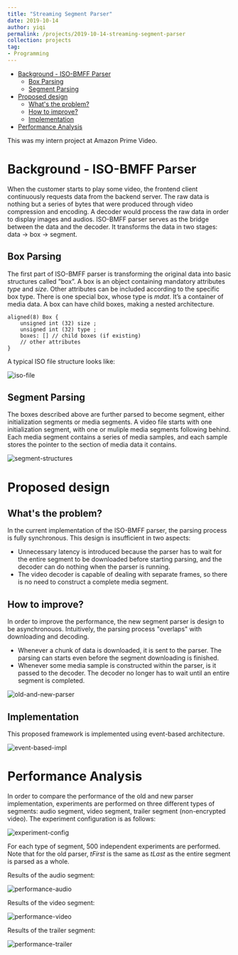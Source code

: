 ```yaml
---
title: "Streaming Segment Parser"
date: 2019-10-14
author: yiqi
permalink: /projects/2019-10-14-streaming-segment-parser
collection: projects
tag:
- Programming
---
```


- [Background - ISO-BMFF Parser](#background---iso-bmff-parser)
  - [Box Parsing](#box-parsing)
  - [Segment Parsing](#segment-parsing)
- [Proposed design](#proposed-design)
  - [What's the problem?](#whats-the-problem)
  - [How to improve?](#how-to-improve)
  - [Implementation](#implementation)
- [Performance Analysis](#performance-analysis)

This was my intern project at Amazon Prime Video.

# Background - ISO-BMFF Parser

When the customer starts to play some video, the frontend client continuously requests data from the backend server. The raw data is nothing but a series of bytes that were produced through video compression and encoding. A decoder would process the raw data in order to display images and audios. ISO-BMFF parser serves as the bridge between the data and the decoder. It transforms the data in two stages: data -> box -> segment.

## Box Parsing

The first part of ISO-BMFF parser is transforming the original data into basic structures called ”box”. A box is an object containing mandatory attributes *type* and *size*. Other attributes can be included according to the specific box type. There is one special box, whose type is *mdat*. It’s a container of media data. A box can have child boxes, making a nested architecture.

```
aligned(8) Box {
    unsigned int (32) size ;
    unsigned int (32) type ;
    boxes: [] // child boxes (if existing)
    // other attributes
}
```

A typical ISO file structure looks like:  

<img src="/images/Streaming-Segment-Parser/ISO-file.jpg"  alt="iso-file"/><br>  

## Segment Parsing

The boxes described above are further parsed to become segment, either initialization segments or media segments. A video file starts with one initialization segment, with one or muliple media segments following behind. Each media segment contains a series of media samples, and each sample stores the pointer to the section of media data it contains.

<img src="/images/Streaming-Segment-Parser/segment-structures.jpg"  alt="segment-structures"/><br>  

# Proposed design

## What's the problem?

In the current implementation of the ISO-BMFF parser, the parsing process is fully synchronous. This design is insufficient in two aspects:

* Unnecessary latency is introduced because the parser has to wait for the entire segment to be downloaded before starting parsing, and the decoder can do nothing when the parser is running.
* The video decoder is capable of dealing with separate frames, so there is no need to construct a complete media segment.

## How to improve?

In order to improve the performance, the new segment parser is design to be asynchronouos. Intuitively, the parsing process "overlaps" with downloading and decoding.  

* Whenever a chunk of data is downloaded, it is sent to the parser. The parsing can starts even before the segment downloading is finished.
* Whenever some media sample is constructed within the parser, is it passed to the decoder. The decoder no longer has to wait until an entire segment is completed.

<img src="/images/Streaming-Segment-Parser/old-and-new-parser.png"  alt="old-and-new-parser"/><br>  

## Implementation

This proposed framework is implemented using event-based architecture.

<img src="/images/Streaming-Segment-Parser/event-based-impl.png"  alt="event-based-impl"/><br>  

# Performance Analysis

In order to compare the performance of the old and new parser implementation, experiments are performed on three different types of segments: audio segment, video segment, trailer segment (non-encrypted video). The experiment configuration is as follows:  

<img src="/images/Streaming-Segment-Parser/experiment-config.jpg"  alt="experiment-config"/><br>  

For each type of segment, 500 independent experiments are performed. Note that for the old parser, *tFirst* is the same as *tLast* as the entire segment is parsed as a whole.

Results of the audio segment:

<img src="/images/Streaming-Segment-Parser/performance-audio.png"  alt="performance-audio"/><br>  

Results of the video segment:

<img src="/images/Streaming-Segment-Parser/performance-video.png"  alt="performance-video"/><br>  

Results of the trailer segment:

<img src="/images/Streaming-Segment-Parser/performance-trailer.png"  alt="performance-trailer"/><br>  